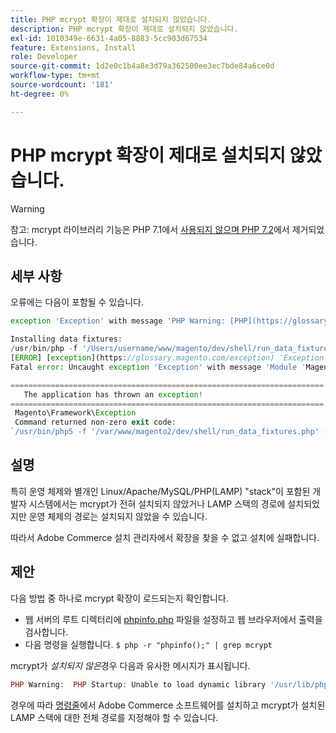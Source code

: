 ```yaml
---
title: PHP mcrypt 확장이 제대로 설치되지 않았습니다.
description: PHP mcrypt 확장이 제대로 설치되지 않았습니다.
exl-id: 1010349e-6631-4a05-8883-5cc903d67534
feature: Extensions, Install
role: Developer
source-git-commit: 1d2e0c1b4a8e3d79a362500ee3ec7bde84a6ce0d
workflow-type: tm+mt
source-wordcount: '181'
ht-degree: 0%

---
```


# PHP mcrypt 확장이 제대로 설치되지 않았습니다.

>[!WARNING]
>
>참고: mcrypt 라이브러리 기능은 PHP 7.1에서 [사용되지 않으며 PHP 7.2](https://www.php.net/manual/en/intro.mcrypt.php)에서 제거되었습니다.

## 세부 사항

오류에는 다음이 포함될 수 있습니다.

```php
exception 'Exception' with message 'PHP Warning: [PHP](https://glossary.magento.com/php) Startup: Unable to load dynamic [library](https://glossary.magento.com/library) '/usr/lib/php5/20121212/mcrypt.so' - /usr/lib/php5/20121212/mcrypt.so: cannot open shared object file: No such file or directory
```

```php
Installing data fixtures:
/usr/bin/php -f '/Users/username/www/magento/dev/shell/run_data_fixtures.php' -- --bootstrap='MAGE_DIRS[base][path]=/Users/username/www/magento' 2>&1
[ERROR] [exception](https://glossary.magento.com/exception) 'Exception' with message '
Fatal error: Uncaught exception 'Exception' with message 'Module 'Magento_Core' depends on 'mcrypt' PHP [extension](https://glossary.magento.com/extension) that is not loaded.'
```

```php
======================================================================
   The application has thrown an exception!
======================================================================
 Magento\Framework\Exception
 Command returned non-zero exit code:
`/usr/bin/php5 -f '/var/www/magento2/dev/shell/run_data_fixtures.php' -- --bootstrap='MAGE_DIRS[base][path]=/var/www/magento2' 2>&1`
```

## 설명

특히 운영 체제와 별개인 Linux/Apache/MySQL/PHP(LAMP) &quot;stack&quot;이 포함된 개발자 시스템에서는 mcrypt가 전혀 설치되지 않았거나 LAMP 스택의 경로에 설치되었지만 운영 체제의 경로는 설치되지 않았을 수 있습니다.

따라서 Adobe Commerce 설치 관리자에서 확장을 찾을 수 없고 설치에 실패합니다.

## 제안

다음 방법 중 하나로 mcrypt 확장이 로드되는지 확인합니다.

* 웹 서버의 루트 디렉터리에 [phpinfo.php](http://kb.mediatemple.net/questions/764/How+can+I+create+a+phpinfo.php+page%3F#gs) 파일을 설정하고 웹 브라우저에서 출력을 검사합니다.
* 다음 명령을 실행합니다.    `$ php -r "phpinfo();" | grep mcrypt`

mcrypt가 *설치되지 않은*&#x200B;경우 다음과 유사한 메시지가 표시됩니다.

```php
PHP Warning:  PHP Startup: Unable to load dynamic library '/usr/lib/php5/20121212/mcrypt.so' - /usr/lib/php5/20121212/mcrypt.so: cannot open shared object file: No such file or directory in Unknown on line 0
```

경우에 따라 [명령줄](https://devdocs.magento.com/guides/v2.3/install-gde/install/cli/install-cli.html)에서 Adobe Commerce 소프트웨어를 설치하고 mcrypt가 설치된 LAMP 스택에 대한 전체 경로를 지정해야 할 수 있습니다.

